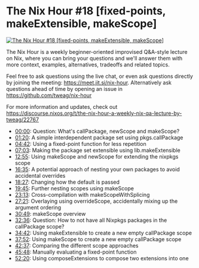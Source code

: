 # The Nix Hour #18 [fixed-points, makeExtensible, makeScope]

[![The Nix Hour #18 [fixed-points, makeExtensible, makeScope]](https://img.youtube.com/vi/BgnUFtd1Ivs/0.jpg)](https://www.youtube.com/watch?v=BgnUFtd1Ivs)

The Nix Hour is a weekly beginner-oriented improvised Q&A-style lecture on Nix, where you can bring your questions and we'll answer them with more context, examples, alternatives, tradeoffs and related topics.

Feel free to ask questions using the live chat, or even ask questions directly by joining the meeting: https://meet.jit.si/nix-hour. Alternatively ask questions ahead of time by opening an issue in https://github.com/tweag/nix-hour

For more information and updates, check out https://discourse.nixos.org/t/the-nix-hour-a-weekly-nix-qa-lecture-by-tweag/22767


* [00:00](https://www.youtube.com/watch?v=BgnUFtd1Ivs&t=0): Question: What's callPackage, newScope and makeScope?
* [01:20](https://www.youtube.com/watch?v=BgnUFtd1Ivs&t=80): A simple interdependent package set using pkgs.callPackage
* [04:42](https://www.youtube.com/watch?v=BgnUFtd1Ivs&t=282): Using a fixed-point function for less repetition
* [07:03](https://www.youtube.com/watch?v=BgnUFtd1Ivs&t=423): Making the package set extensible using lib.makeExtensible
* [12:55](https://www.youtube.com/watch?v=BgnUFtd1Ivs&t=775): Using makeScope and newScope for extending the nixpkgs scope
* [16:35](https://www.youtube.com/watch?v=BgnUFtd1Ivs&t=995): A potential approach of nesting your own packages to avoid accidental overrides
* [18:27](https://www.youtube.com/watch?v=BgnUFtd1Ivs&t=1107): Changing how the default is passed
* [19:45](https://www.youtube.com/watch?v=BgnUFtd1Ivs&t=1185): Further nesting scopes using makeScope
* [23:13](https://www.youtube.com/watch?v=BgnUFtd1Ivs&t=1393): Cross-compilation with makeScopeWithSplicing
* [27:21](https://www.youtube.com/watch?v=BgnUFtd1Ivs&t=1641): Overlaying using overrideScope, accidentally mixing up the argument ordering
* [30:49](https://www.youtube.com/watch?v=BgnUFtd1Ivs&t=1849): makeScope overview
* [32:36](https://www.youtube.com/watch?v=BgnUFtd1Ivs&t=1956): Question: How to not have all Nixpkgs packages in the callPackage scope?
* [34:42](https://www.youtube.com/watch?v=BgnUFtd1Ivs&t=2082): Using makeExtensible to create a new empty callPackage scope
* [37:52](https://www.youtube.com/watch?v=BgnUFtd1Ivs&t=2272): Using makeScope to create a new empty callPackage scope
* [42:37](https://www.youtube.com/watch?v=BgnUFtd1Ivs&t=2557): Comparing the different scope approaches
* [45:48](https://www.youtube.com/watch?v=BgnUFtd1Ivs&t=2748): Manually evaluating a fixed-point function
* [52:20](https://www.youtube.com/watch?v=BgnUFtd1Ivs&t=3140): Using composeExtensions to compose two extensions into one
